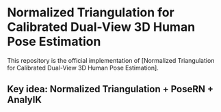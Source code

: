 # Normalized Triangulation for Calibrated Dual-View 3D Human Pose Estimation

This repository is the official implementation of [Normalized Triangulation for Calibrated Dual-View 3D Human Pose Estimation]. 

## Key idea: Normalized Triangulation + PoseRN + AnalyIK

